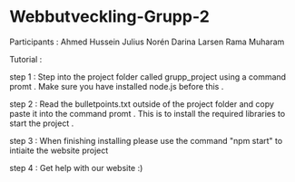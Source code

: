
# Webbutveckling-Grupp-2

Participants : 
Ahmed Hussein
Julius Norén
Darina Larsen
Rama Muharam

Tutorial :

step 1 : Step into the project folder called grupp_project using a command promt . Make sure you have installed node.js before this . 

step 2 : Read the bulletpoints.txt outside of the project folder and copy paste it into the command promt . This is to install the required libraries to start the project .

step 3 : When finishing installing please use the command "npm start" to intiaite the website project 

step 4 : Get help with our website :) 



